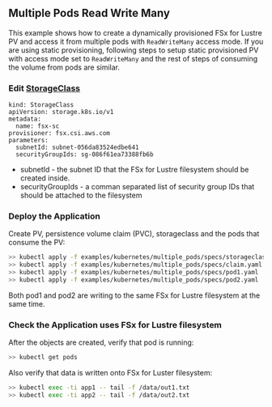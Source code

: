 ## Multiple Pods Read Write Many 
This example shows how to create a dynamically provisioned FSx for Lustre PV and access it from multiple pods with `ReadWriteMany` access mode. If you are using static provisioning, following steps to setup static provisioned PV with access mode set to `ReadWriteMany` and the rest of steps of consuming the volume from pods are similar.

### Edit [StorageClass](./specs/storageclass.yaml)
```
kind: StorageClass
apiVersion: storage.k8s.io/v1
metadata:
  name: fsx-sc
provisioner: fsx.csi.aws.com
parameters:
  subnetId: subnet-056da83524edbe641
  securityGroupIds: sg-086f61ea73388fb6b
```
* subnetId - the subnet ID that the FSx for Lustre filesystem should be created inside.
* securityGroupIds - a comman separated list of security group IDs that should be attached to the filesystem

### Deploy the Application
Create PV, persistence volume claim (PVC), storageclass and the pods that consume the PV:
```sh
>> kubectl apply -f examples/kubernetes/multiple_pods/specs/storageclass.yaml
>> kubectl apply -f examples/kubernetes/multiple_pods/specs/claim.yaml
>> kubectl apply -f examples/kubernetes/multiple_pods/specs/pod1.yaml
>> kubectl apply -f examples/kubernetes/multiple_pods/specs/pod2.yaml
```

Both pod1 and pod2 are writing to the same FSx for Lustre filesystem at the same time.

### Check the Application uses FSx for Lustre filesystem
After the objects are created, verify that pod is running:

```sh
>> kubectl get pods
```

Also verify that data is written onto FSx for Luster filesystem:

```sh
>> kubectl exec -ti app1 -- tail -f /data/out1.txt
>> kubectl exec -ti app2 -- tail -f /data/out2.txt
```
